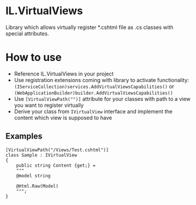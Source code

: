 # IL.VirtualViews
Library which allows virtually register *.cshtml file as .cs classes with special attributes.

# How to use

* Reference IL.VirtualViews in your project
* Use registration extensions coming with library to activate functionality: `(IServiceCollection)services.AddVirtualViewsCapabilities()` or `(WebApplicationBuilder)builder.AddVirtualViewsCapabilities()`
* Use `[VirtualViewPath("")]` attribute for your classes with path to a view you want to register virtually
* Derive your class from `IVirtualView` interface and implement the content which view is supposed to have

## Examples
```
[VirtualViewPath("/Views/Test.cshtml")]
class Sample : IVirtualView
{
    public string Content {get;} =
    """
    @model string

    @Html.Raw(Model)
    """;
}
```
